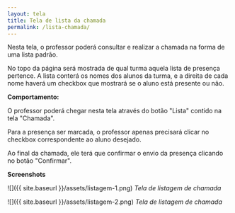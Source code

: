 ```yaml
---
layout: tela
title: Tela de lista da chamada
permalink: /lista-chamada/
---
```


Nesta tela, o professor poderá consultar e realizar a chamada na forma de uma lista padrão.

No topo da página será mostrada de qual turma aquela lista de presença pertence. A lista conterá os nomes dos alunos da turma, e a direita de cada nome haverá um checkbox que mostrará se o aluno está presente ou não.

**Comportamento:**

O professor poderá chegar nesta tela através do botão "Lista" contido na tela "Chamada".

Para a presença ser marcada, o professor apenas precisará clicar no checkbox correspondente ao aluno desejado.

Ao final da chamada, ele terá que confirmar o envio da presença clicando no botão "Confirmar".

**Screenshots**

![]({{ site.baseurl }}/assets/listagem-1.png)
*Tela de listagem de chamada*

![]({{ site.baseurl }}/assets/listagem-2.png)
*Tela de listagem de chamada*
